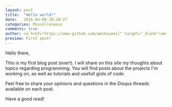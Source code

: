 ```yaml
---
layout: post
title:  "Hello world!"
date:   2016-04-09 20:20:27
categories: Miscellaneous
comments: true
author: <a href="https://www.github.com/amihaiemil" target="_blank">amihaiemil</a>
preview: First post!
---
```


Hello there, 

This is my first blog post (ever!). 
I will share on this site my thoughts about topics regarding programming.
You will find posts about the projects I'm working on, as well as tutorials
and usefull gists of code.

Feel free to share your opinions and questions in the Disqus threads available
on each post.

Have a good read!


